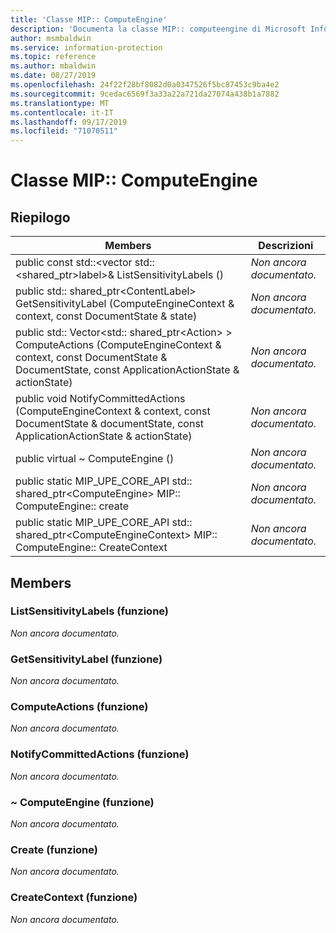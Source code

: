 ```yaml
---
title: 'Classe MIP:: ComputeEngine'
description: 'Documenta la classe MIP:: computeengine di Microsoft Information Protection (MIP) SDK.'
author: msmbaldwin
ms.service: information-protection
ms.topic: reference
ms.author: mbaldwin
ms.date: 08/27/2019
ms.openlocfilehash: 24f22f28bf8082d0a0347526f5bc87453c9ba4e2
ms.sourcegitcommit: 9cedac6569f3a33a22a721da27074a438b1a7882
ms.translationtype: MT
ms.contentlocale: it-IT
ms.lasthandoff: 09/17/2019
ms.locfileid: "71070511"
---
```

# <a name="class-mipcomputeengine"></a>Classe MIP:: ComputeEngine 
  
## <a name="summary"></a>Riepilogo
 Members                        | Descrizioni                                
--------------------------------|---------------------------------------------
public const std::\<vector std::\<shared_ptr\>label\>& ListSensitivityLabels ()  | _Non ancora documentato._
public std:: shared_ptr\<ContentLabel\> GetSensitivityLabel (ComputeEngineContext & context, const DocumentState & state)  | _Non ancora documentato._
public std:: Vector\<std:: shared_ptr\<Action\> \> ComputeActions (ComputeEngineContext & context, const DocumentState & DocumentState, const ApplicationActionState & actionState)  | _Non ancora documentato._
public void NotifyCommittedActions (ComputeEngineContext & context, const DocumentState & documentState, const ApplicationActionState & actionState)  | _Non ancora documentato._
public virtual ~ ComputeEngine ()  | _Non ancora documentato._
public static MIP_UPE_CORE_API std:: shared_ptr&lt;ComputeEngine&gt; MIP:: ComputeEngine:: create  | _Non ancora documentato._
public static MIP_UPE_CORE_API std:: shared_ptr&lt;ComputeEngineContext&gt; MIP:: ComputeEngine:: CreateContext  | _Non ancora documentato._

## <a name="members"></a>Members
  
### <a name="listsensitivitylabels-function"></a>ListSensitivityLabels (funzione)
_Non ancora documentato._

### <a name="getsensitivitylabel-function"></a>GetSensitivityLabel (funzione)
_Non ancora documentato._

### <a name="computeactions-function"></a>ComputeActions (funzione)
_Non ancora documentato._

  
### <a name="notifycommittedactions-function"></a>NotifyCommittedActions (funzione)
_Non ancora documentato._

  
### <a name="computeengine-function"></a>~ ComputeEngine (funzione)
_Non ancora documentato._

### <a name="create-function"></a>Create (funzione)
_Non ancora documentato._

### <a name="createcontext-function"></a>CreateContext (funzione)
_Non ancora documentato._